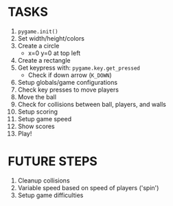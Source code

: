 # TASKS

1. `pygame.init()`
2. Set width/height/colors
3. Create a circle
    * x=0 y=0 at top left
4. Create a rectangle
5. Get keypress with: `pygame.key.get_pressed`
    * Check if down arrow (`K_DOWN`)
6. Setup globals/game configurations
7. Check key presses to move players
8. Move the ball
9. Check for collisions between ball, players, and walls
10. Setup scoring
11. Setup game speed
12. Show scores
13. Play!

# FUTURE STEPS

1. Cleanup collisions
2. Variable speed based on speed of players ('spin')
3. Setup game difficulties

